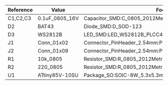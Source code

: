 | Reference | Value          | Footprint                                                    | Qty |
|-----------|----------------|--------------------------------------------------------------|-----|
| C1,C2,C3  | 0.1uF_0805_16V | Capacitor_SMD:C_0805_2012Metric                              | 3   |
| D2        | BAT43          | Diode_SMD:D_SOD-123                                          | 1   |
| D3        | WS2812B        | LED_SMD:LED_WS2812B_PLCC4_5.0x5.0mm_P3.2mm                   | 1   |
| J1        | Conn_01x02     | Connector_PinHeader_2.54mm:PinHeader_1x02_P2.54mm_Horizontal | 1   |
| J2        | Conn_01x09     | Connector_PinHeader_2.54mm:PinHeader_1x09_P2.54mm_Horizontal | 1   |
| R1        | 10k_0805       | Resistor_SMD:R_0805_2012Metric                               | 1   |
| R2        | 220_0805       | Resistor_SMD:R_0805_2012Metric                               | 1   |
| U1        | ATtiny85V-10SU | Package_SO:SOIC-8W_5.3x5.3mm_P1.27mm                         | 1   |
